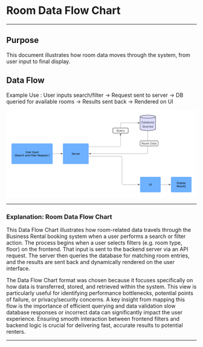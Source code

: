 # Room Data Flow Chart

--- 
## Purpose
This document illustrates how room data moves through the system, from user input to final display.


## Data Flow
Example Use : User inputs search/filter → Request sent to server → DB queried for available rooms → Results sent back → Rendered on UI

<img src="./charts/DataFlowchart.png" alt="Data Flow Chart" />

---

### Explanation: Room Data Flow Chart

This Data Flow Chart illustrates how room-related data travels through the Business Rental booking system when a user performs a search or filter action. The process begins when a user selects filters (e.g. room type, floor) on the frontend. That input is sent to the backend server via an API request. The server then queries the database for matching room entries, and the results are sent back and dynamically rendered on the user interface.

The Data Flow Chart format was chosen because it focuses specifically on how data is transferred, stored, and retrieved within the system. This view is particularly useful for identifying performance bottlenecks, potential points of failure, or privacy/security concerns. A key insight from mapping this flow is the importance of efficient querying and data validation slow database responses or incorrect data can significantly impact the user experience. Ensuring smooth interaction between frontend filters and backend logic is crucial for delivering fast, accurate results to potential renters.

---


